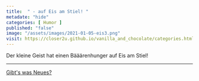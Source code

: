 ```yaml
--- 
title:  " - auf Eis am Stiel! "
metadate: "hide"
categories: [ Humor ]
published: "false"
image: "/assets/images/2021-01-05-eis3.png"
visit: https://closer2u.github.io/vanilla_and_chocolate/categories.html#humor
---
```



Der kleine Geist hat einen Bääärenhunger auf Eis am Stiel!



***

[Gibt's was Neues?](https://github.com/Closer2U)
